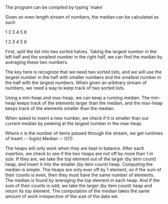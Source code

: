 The program can be compiled by typing 'make'

Given an even length stream of numbers, the median can be calculated as such

1 2 3 4 5 6


1 2 3     4 5 6

First, split the list into two sorted halves.
Taking the largest number in the left half and
the smallest number in the right half, we
can find the median by averaging these two numbers.

The key here is recognize that we need two sorted
lists, and we will use the largest number in the half
with smaller numbers and the smallest number in the half
with the largest numbers. When given an arbitrary stream
of numbers, we need a way to keep track of two sorted lists.

Using a min-heap and max-heap, we can keep a running median.
The min-heap keeps track of the elements larger than the median,
and the max-heap keeps track of the elements smaller than the median.

When asked to insert a new number, we check if it is smaller than our current
median by peeking at the largest number in the max-heap. 

Where n is the number of items passed through the stream, we get runtimes of
Insert -- log(n)
Median -- O(1)

The heaps will only work when they are kept in balance. After
each insertion, we check to see if the two heaps are not off by more than 1 in
size. If they are, we take the top element out of the larger (by item count) 
heap, and insert it into the smaller (by item count) heap. Computing the median
is simple. The heaps are only ever off by 1 element, so if the sum of their 
counts is even, then they must have the same number of elements. The median is
found by averaging the top element in each heap.
And if the sum of their counts is odd, we take the larger (by item count) 
heap and return its top element. The computation of the median takes the 
same amount of work irrespective of the size of the data set.
